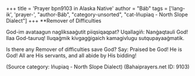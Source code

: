 +++
title = 'Prayer bpn9103 in Alaska Native'
author = "Báb"
tags = ['lang-ik', 'prayer-', "author-Báb", "category-unsorted", "cat-Iñupiaq - North Slope Dialect"]
+++
**Remover of Difficulties

God-im avataagun nagliksaaġutit piiqsiqaqpat? 
Uqallagiñ: Nanġaqtauli God! Ilaa God-tauruq! 
Iluqaġmik kivgagġigaich kamagivlugu sutqupayaaġmatik.

Is there any Remover of difficulties save God? Say: Praised be God! He is God! All are His servants, and all abide by His bidding!

(Source category: Iñupiaq - North Slope Dialect)
(Bahaiprayers.net ID: 9103)
